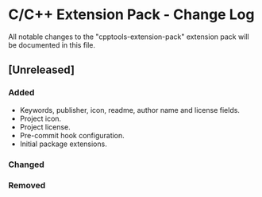 # C/C++ Extension Pack - Change Log

All notable changes to the "cpptools-extension-pack" extension pack will be documented in this file.

## [Unreleased]

### Added
- Keywords, publisher, icon, readme, author name and license fields.
- Project icon.
- Project license.
- Pre-commit hook configuration.
- Initial package extensions.

### Changed

### Removed
